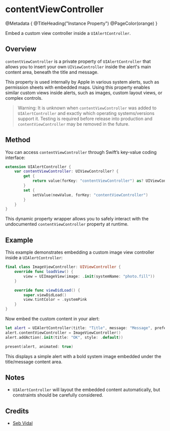 # contentViewController

@Metadata {
    @TitleHeading("Instance Property")
    @PageColor(orange)
}

Embed a custom view controller inside a `UIAlertController`.

## Overview

`contentViewController` is a private property of `UIAlertController` that allows you to insert your own `UIViewController` inside the alert's main content area, beneath the title and message.

This property is used internally by Apple in various system alerts, such as permission sheets with embedded maps. Using this property enables similar custom views inside alerts, such as images, custom layout views, or complex controls.

> Warning: It is unknown when `contentViewController` was added to `UIAlertController` and exactly which operating systems/versions support it. Testing is required before release into production and `contentViewController` may be removed in the future.

## Method

You can access `contentViewController` through Swift’s key-value coding interface:

```swift
extension UIAlertController {
    var contentViewController: UIViewController? {
        get {
            return value(forKey: "contentViewController") as? UIViewController
        }
        set {
            setValue(newValue, forKey: "contentViewController")
        }
    }
}
```

This dynamic property wrapper allows you to safely interact with the undocumented `contentViewController` property at runtime.

## Example

This example demonstrates embedding a custom image view controller inside a `UIAlertController`:

```swift
final class ImageViewController: UIViewController {
    override func loadView() {
        view = UIImageView(image: .init(systemName: "photo.fill"))
    }

    override func viewDidLoad() {
        super.viewDidLoad()
        view.tintColor = .systemPink
    }
}
```

Now embed the custom content in your alert:

```swift
let alert = UIAlertController(title: "Title", message: "Message", preferredStyle: .alert)
alert.contentViewController = ImageViewController()
alert.addAction(.init(title: "OK", style: .default))

present(alert, animated: true)
```

This displays a simple alert with a bold system image embedded under the title/message content area.

## Notes

- `UIAlertController` will layout the embedded content automatically, but constraints should be carefully considered.

## Credits

 - [Seb Vidal](https://x.com/SebJVidal)
